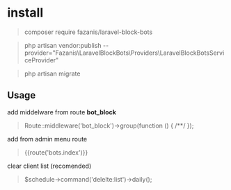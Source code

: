 # install

>composer require fazanis/laravel-block-bots

>php artisan vendor:publish --provider="Fazanis\LaravelBlockBots\Providers\LaravelBlockBotsServiceProvider"

>php artisan migrate

## Usage

add middelware from route **bot_block**

>Route::middleware('bot_block')->group(function () {
/**/
});

add from admin menu route
>{{route('bots.index')}}

clear client list (recomended)
>$schedule->command('delelte:list')->daily();
